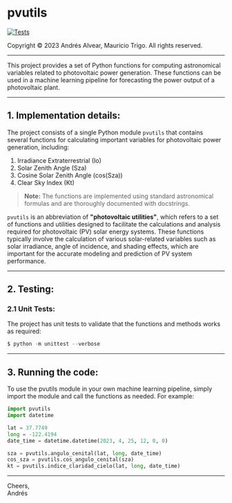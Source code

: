 pvutils
========================

[![Tests](https://github.com/andriu5/IA-EnergiaSolarUA/actions/workflows/.ci.yaml/badge.svg)](https://github.com/andriu5/IA-EnergiaSolarUA/actions/workflows/.ci.yaml)

Copyright © 2023 Andrés Alvear, Mauricio Trigo. All rights reserved.

---------------------------------------------------------------------------------------------------------------------

This project provides a set of Python functions for computing astronomical variables related to photovoltaic power generation. These functions can be used in a machine learning pipeline for forecasting the power output of a photovoltaic plant.

---------------------------------------------------------------------------------------------------------------------
## 1. Implementation details:

The project consists of a single Python module `pvutils` that contains several functions for calculating important variables for photovoltaic power generation, including:

1. Irradiance Extraterrestrial (Io)
2. Solar Zenith Angle (Sza)
3. Cosine Solar Zenith Angle (cos(Sza))
4. Clear Sky Index (Kt)

> **Note:** The functions are implemented using standard astronomical formulas and are thoroughly documented with docstrings.

`pvutils` is an abbreviation of **"photovoltaic utilities"**, which refers to a set of functions and utilities designed to facilitate the calculations and analysis required for photovoltaic (PV) solar energy systems. These functions typically involve the calculation of various solar-related variables such as solar irradiance, angle of incidence, and shading effects, which are important for the accurate modeling and prediction of PV system performance.

---------------------------------------------------------------------------------------------------------------------
## 2. Testing:
### 2.1 Unit Tests:

The project has unit tests to validate that the functions and methods works as required:

```py
$ python -m unittest --verbose
```
---------------------------------------------------------------------------------------------------------------------
## 3. Running the code:

To use the pvutils module in your own machine learning pipeline, simply import the module and call the functions as needed. For example:

```py
import pvutils
import datetime

lat = 37.7749
long = -122.4194
date_time = datetime.datetime(2023, 4, 25, 12, 0, 0)

sza = pvutils.angulo_cenital(lat, long, date_time)
cos_sza = pvutils.cos_angulo_cenital(sza)
kt = pvutils.indice_claridad_cielo(lat, long, date_time)
```

---------------------------------------------------------------------------------------------------------------------
Cheers,<br>
Andrés